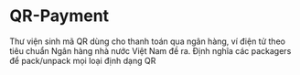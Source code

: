 # QR-Payment
Thư viện sinh mã QR dùng cho thanh toán qua ngân hàng, ví điện tử theo tiêu chuẩn Ngân hàng nhà nước Việt Nam đề ra.
Định nghĩa các packagers để pack/unpack mọi loại định dạng QR
